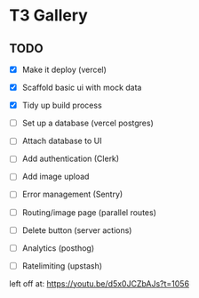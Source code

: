# T3 Gallery

## TODO

- [x] Make it deploy (vercel)
- [x] Scaffold basic ui with mock data
- [x] Tidy up build process
- [ ] Set up a database (vercel postgres)
- [ ] Attach database to UI
- [ ] Add authentication (Clerk)
- [ ] Add image upload
- [ ] Error management (Sentry)
- [ ] Routing/image page (parallel routes)
- [ ] Delete button (server actions)
- [ ] Analytics (posthog)
- [ ] Ratelimiting (upstash)


left off at: https://youtu.be/d5x0JCZbAJs?t=1056
